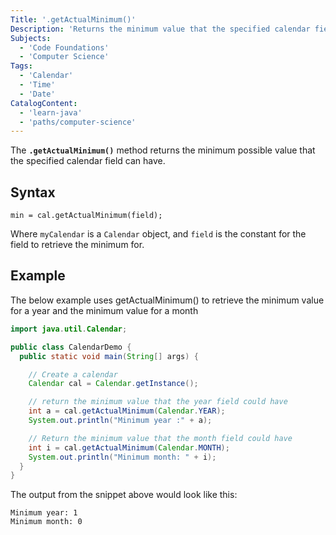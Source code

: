 ```yaml
---
Title: '.getActualMinimum()'
Description: 'Returns the minimum value that the specified calendar field could have based on the time value of the calendar.'
Subjects:
  - 'Code Foundations'
  - 'Computer Science'
Tags:
  - 'Calendar'
  - 'Time'
  - 'Date'
CatalogContent:
  - 'learn-java'
  - 'paths/computer-science'
---
```


The **`.getActualMinimum()`** method returns the minimum possible value that the specified calendar field can have.

## Syntax

```pseudo
min = cal.getActualMinimum(field);
```
Where `myCalendar` is a `Calendar` object, and `field` is the constant for the field to retrieve the minimum for.

## Example

The below example uses getActualMinimum() to retrieve the minimum value for a year and the minimum value for a month

```java
import java.util.Calendar;

public class CalendarDemo {
  public static void main(String[] args) {

    // Create a calendar
    Calendar cal = Calendar.getInstance();

    // return the minimum value that the year field could have
    int a = cal.getActualMinimum(Calendar.YEAR);
    System.out.println("Minimum year :" + a);

    // Return the minimum value that the month field could have
    int i = cal.getActualMinimum(Calendar.MONTH);
    System.out.println("Minimum month: " + i);
  }
}
```

The output from the snippet above would look like this:

```shell
Minimum year: 1
Minimum month: 0
```

